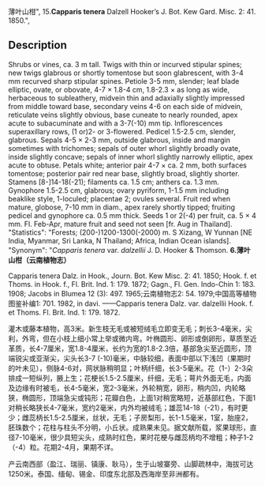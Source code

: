 薄叶山柑",
15.**Capparis tenera** Dalzell Hooker’s J. Bot. Kew Gard. Misc. 2: 41. 1850.",

## Description
Shrubs or vines, ca. 3 m tall. Twigs with thin or incurved stipular spines; new twigs glabrous or shortly tomentose but soon glabrescent, with 3-4 mm recurved sharp stipular spines. Petiole 3-5 mm, slender; leaf blade elliptic, ovate, or obovate, 4-7 × 1.8-4 cm, 1.8-2.3 × as long as wide, herbaceous to subleathery, midvein thin and adaxially slightly impressed from middle toward base, secondary veins 4-6 on each side of midvein, reticulate veins slightly obvious, base cuneate to nearly rounded, apex acute to subacuminate and with a 3-7(-10) mm tip. Inflorescences superaxillary rows, (1 or)2- or 3-flowered. Pedicel 1.5-2.5 cm, slender, glabrous. Sepals 4-5 × 2-3 mm, outside glabrous, inside and margin sometimes with trichomes; sepals of outer whorl slightly broadly ovate, inside slightly concave; sepals of inner whorl slightly narrowly elliptic, apex acute to obtuse. Petals white; anterior pair 4-7 × ca. 2 mm, both surfaces tomentose; posterior pair red near base, slightly broad, slightly shorter. Stamens [8-]14-18(-21); filaments ca. 1.5 cm; anthers ca. 1.3 mm. Gynophore 1.5-2.5 cm, glabrous; ovary pyriform, 1-1.5 mm including beaklike style, 1-loculed; placentae 2; ovules several. Fruit red when mature, globose, 7-10 mm in diam., apex rarely shortly tipped; fruiting pedicel and gynophore ca. 0.5 mm thick. Seeds 1 or 2(-4) per fruit, ca. 5 × 4 mm. Fl. Feb-Apr, mature fruit and seed not seen [fr. Aug in Thailand].
  "Statistics": "Forests; (200-)1200-1300(-2000) m. S Xizang, W Yunnan [NE India, Myanmar, Sri Lanka, N Thailand; Africa, Indian Ocean islands].
  "Synonym": "*Capparis tenera* var. *dalzellii* J. D. Hooker &amp; Thomson.
**6.薄叶山柑（云南植物志）**

Capparis tenera Dalz. in Hook., Journ. Bot. Kew Misc. 2: 41. 1850; Hook. f. et Thoms. in Hook. f., Fl. Brit. Ind. 1: 179. 1872; Gagn., Fl. Gen. Indo-Chin 1: 183. 1908; Jacobs in Blumea 12 (3): 497. 1965;云南植物志2: 54. 1979;中国高等植物图鉴补编1: 701. 1982, in davi. ——Capparis tenera Dalz. var. dalzellii Hook. f. et Thoms. Fl. Brit. Ind. 1: 179. 1872.

灌木或藤本植物，高3米。新生枝无毛或被短绒毛立即变无毛；刺长3-4毫米，尖利，外弯，但在小枝上细小常上举或微内弯。叶椭圆形、卵形或倒卵形，草质至近革质，长4-7厘米，宽1.8-4厘米，长约为宽的1.8-2.3倍，基部急尖至近圆形，顶端锐尖或亚渐尖，尖头长3-7 (-10)毫米，中脉较细，表面中部以下浅凹（果期时的叶未见），侧脉4-6对，网状脉稍明显；叶柄纤细，长3-5毫米。花（1-）2-3朵排成一短纵列，腋上生；花梗长1.5-2.5厘米，纤细，无毛；萼片外面无毛，内面及边缘有时被毛，长4-5毫米，宽2-3毫米，外轮稍宽，卵形，稍内凹，内轮略狭，椭圆形，顶端急尖或钝形；花瓣白色，上面1对稍宽略短，近基部红色，下面1对稍长略狭长4-7毫米，宽约2毫米，内外均被绒毛；雄蕊14-18（-21），有时更少；雌蕊柄长1.5-2.5厘米，丝状，无毛；子房梨形，长1-1.5毫米，1室，胎座2，胚珠数个；花柱与柱头不分明，小丘状。成熟果未见。据文献所载，浆果球形，直径7-10毫米，很少具短尖头，成熟时红色，果时花梗与雌蕊柄均不增粗；种子1-2（-4）粒。花期2-4月，果期不详。

产云南西部（盈江、瑞丽、镇康、耿马），生于山坡寨旁、山脚疏林中，海拔可达1250米。泰国、缅甸、锡金、印度东北部及西海岸至非洲都有。
